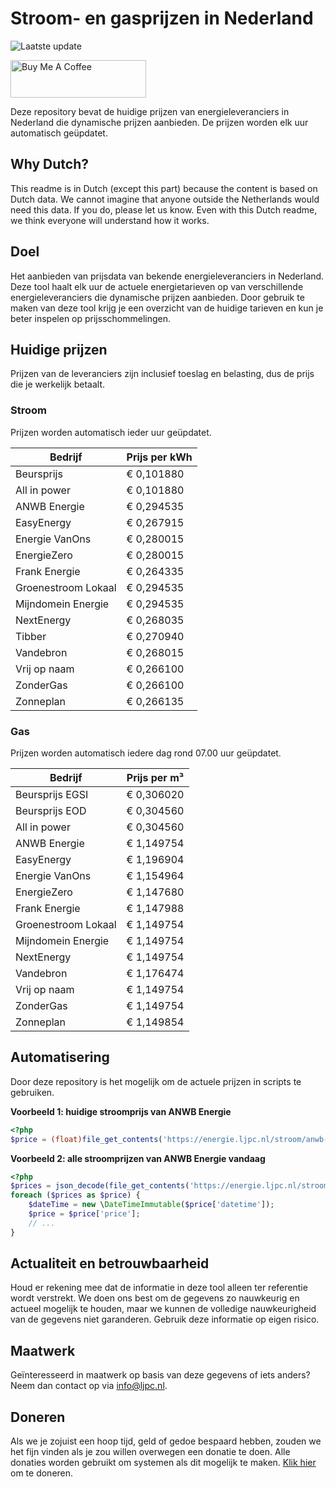 # Stroom- en gasprijzen in Nederland

![Laatste update](https://img.shields.io/badge/laatste%20update-2025--09--04%2017%3A01%20CET-brightgreen)

<a href="https://www.buymeacoffee.com/Lars-" target="_blank"><img src="https://cdn.buymeacoffee.com/buttons/v2/default-orange.png" alt="Buy Me A Coffee" height="60" style="height: 60px !important;width: 217px !important;" ></a>

Deze repository bevat de huidige prijzen van energieleveranciers in Nederland die dynamische prijzen aanbieden. De prijzen worden elk uur automatisch geüpdatet.

## Why Dutch?

This readme is in Dutch (except this part) because the content is based on Dutch data. We cannot imagine that anyone outside the Netherlands would need this data. If you do, please let us know. Even with this Dutch readme, we think
everyone will understand how it works.

## Doel

Het aanbieden van prijsdata van bekende energieleveranciers in Nederland. Deze tool haalt elk uur de actuele energietarieven op van verschillende energieleveranciers die dynamische prijzen aanbieden. Door gebruik te maken van deze tool
krijg je een overzicht van de huidige tarieven en kun je beter inspelen op prijsschommelingen.

## Huidige prijzen

Prijzen van de leveranciers zijn inclusief toeslag en belasting, dus de prijs die je werkelijk betaalt.

### Stroom

Prijzen worden automatisch ieder uur geüpdatet.

 Bedrijf | Prijs per kWh 
---------|---------------
Beursprijs | € 0,101880
All in power | € 0,101880
ANWB Energie | € 0,294535
EasyEnergy | € 0,267915
Energie VanOns | € 0,280015
EnergieZero | € 0,280015
Frank Energie | € 0,264335
Groenestroom Lokaal | € 0,294535
Mijndomein Energie | € 0,294535
NextEnergy | € 0,268035
Tibber | € 0,270940
Vandebron | € 0,268015
Vrij op naam | € 0,266100
ZonderGas | € 0,266100
Zonneplan | € 0,266135


### Gas

Prijzen worden automatisch iedere dag rond 07.00 uur geüpdatet.

 Bedrijf | Prijs per m³ 
---------|--------------
Beursprijs EGSI | € 0,306020
Beursprijs EOD | € 0,304560
All in power | € 0,304560
ANWB Energie | € 1,149754
EasyEnergy | € 1,196904
Energie VanOns | € 1,154964
EnergieZero | € 1,147680
Frank Energie | € 1,147988
Groenestroom Lokaal | € 1,149754
Mijndomein Energie | € 1,149754
NextEnergy | € 1,149754
Vandebron | € 1,176474
Vrij op naam | € 1,149754
ZonderGas | € 1,149754
Zonneplan | € 1,149854


## Automatisering

Door deze repository is het mogelijk om de actuele prijzen in scripts te gebruiken.

**Voorbeeld 1: huidige stroomprijs van ANWB Energie**

```php
<?php
$price = (float)file_get_contents('https://energie.ljpc.nl/stroom/anwb-energie-nu.txt');

```

**Voorbeeld 2: alle stroomprijzen van ANWB Energie vandaag**

```php
<?php
$prices = json_decode(file_get_contents('https://energie.ljpc.nl/stroom/all-in-power-vandaag.json'),true);
foreach ($prices as $price) {
    $dateTime = new \DateTimeImmutable($price['datetime']);
    $price = $price['price'];
    // ...
}
```

## Actualiteit en betrouwbaarheid

Houd er rekening mee dat de informatie in deze tool alleen ter referentie wordt verstrekt. We doen ons best om de gegevens zo nauwkeurig en actueel mogelijk te houden, maar we kunnen de volledige nauwkeurigheid van de gegevens niet
garanderen. Gebruik deze informatie op eigen risico.

## Maatwerk

Geïnteresseerd in maatwerk op basis van deze gegevens of iets anders? Neem dan contact op
via [info@ljpc.nl](mailto:info@ljpc.nl?subject=Energie%20prijzen).

## Doneren

Als we je zojuist een hoop tijd, geld of gedoe bespaard hebben, zouden we het fijn vinden als je zou willen overwegen een
donatie te doen. Alle donaties worden gebruikt om systemen als dit mogelijk te
maken. [Klik hier](https://www.buymeacoffee.com/Lars-) om te doneren.
